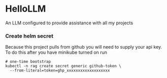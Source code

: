 # HelloLLM
An LLM configured to provide assistance with all my projects


### Create helm secret

Because this project pulls from github you will need to supply your api key.
To do this after you have minikube turned on run 

```shell
# one-time bootstrap
kubectl -n rag create secret generic github-token \
  --from-literal=token=ghp_xxxxxxxxxxxxxxxxxxx
```